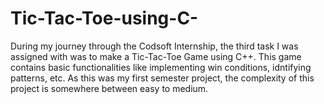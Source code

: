 # Tic-Tac-Toe-using-C-
During my journey through the Codsoft Internship, the third task I was assigned with was to make a Tic-Tac-Toe Game using C++. This game contains basic functionalities like implementing win conditions, idntifying patterns, etc. As this was my first semester project, the complexity of this project is somewhere between easy to medium.
